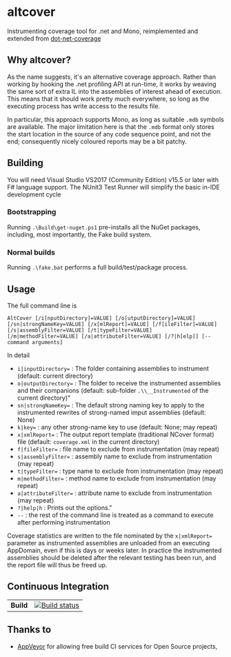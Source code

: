 # altcover
Instrumenting coverage tool for .net and Mono, reimplemented and extended from [dot-net-coverage](https://github.com/SteveGilham/dot-net-coverage)

## Why altcover?
As the name suggests, it's an alternative coverage approach.  Rather than working by hooking the .net profiling API at run-time, it works by weaving the same sort of extra IL into the assemblies of interest ahead of execution.  This means that it should work pretty much everywhere, so long as the executing process has write access to the results file.

In particular, this approach supports Mono, as long as suitable `.mdb` symbols are available.  The major limitation here is that the `.mdb` format only stores the start location in the source of any code sequence point, and not the end; consequently nicely coloured reports may be a bit patchy.

## Building

You will need Visual Studio VS2017 (Community Edition) v15.5 or later with F# language support.  The NUnit3 Test Runner will simplify the basic in-IDE development cycle

### Bootstrapping

Running `.\Build\get-nuget.ps1` pre-installs all the NuGet packages, including, most importantly, the Fake build system.

### Normal builds

Running `.\fake.bat` performs a full build/test/package process.

## Usage

The full command line is 

```AltCover [/i[nputDirectory]=VALUE] [/o[utputDirectory]=VALUE] [/sn|strongNameKey=VALUE] [/x[mlReport]=VALUE] [/f[ileFilter]=VALUE] [/s|assemblyFilter=VALUE] [/t|typeFilter=VALUE] [/m|methodFilter=VALUE] [/a|attributeFilter=VALUE] [/?|h[elp]] [-- command arguments]```

In detail

* `i|inputDirectory=` : The folder containing assemblies to instrument (default: current directory)
* `o|outputDirectory=` : The folder to receive the instrumented assemblies and their companions (default: sub-folder `.\\__Instrumented` of the current directory)"
* `sn|strongNameKey=` : The default strong naming key to apply to the instrumented rewrites of strong-named imput assemblies (default: None)
* `k|key=` : any other strong-name key to use (default: None; may repeat)
* `x|xmlReport=` : The output report template (traditional NCover format) file (default: `coverage.xml` in the current directory)
* `f|fileFilter=` : file name to exclude from instrumentation (may repeat)
* `s|assemblyFilter=` : assembly name to exclude from instrumentation (may repeat)
* `t|typeFilter=` : type name to exclude from instrumentation (may repeat)
* `m|methodFilter=` : method name to exclude from instrumentation (may repeat)
* `a|attributeFilter=` : attribute name to exclude from instrumentation (may repeat)
* `?|help|h` : Prints out the options."
* `--` : the rest of the command line is treated as a command to execute after performing instrumentation

Coverage statistics are written to the file nominated by the `x|xmlReport=` parameter as instrumented assemblies are unloaded from an executing AppDomain, even if this is days or weeks later.  In practice the instrumented assemblies should be deleted after the relevant testing has been run, and the report file will thus be freed up.

## Continuous Integration

| | |
| --- | --- |
| **Build** | [![Build status](https://img.shields.io/appveyor/ci/SteveGilham/altcover.svg)](https://ci.appveyor.com/project/SteveGilham/altcover) |


## Thanks to

* [AppVeyor](https://ci.appveyor.com/project/SteveGilham/altcover) for allowing free build CI services for Open Source projects,
